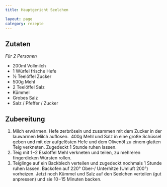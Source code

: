 ```yaml
---
title: Hauptgericht Seelchen

layout: page
category: rezepte
---
```


Zutaten
-------
*Für 2 Personen*

- 200ml Vollmilch
- 1 Würfel frische Hefe
- ½ Teelöffel Zucker
- 500g Mehl 
- 2 Teelöffel Salz
- Kümmel
- Grobes Salz
- Salz / Pfeffer / Zucker

Zubereitung
-----------

1. Milch erwärmen. Hefe zerbröseln und zusammen mit dem Zucker in der lauwarmen Milch auflösen.  400g Mehl und Salz in eine große Schüssel geben und mit der aufgelösten Hefe und dem Olivenöl zu einem glatten Teig verkneten. Zugedeckt 1 Stunde ruhen lassen.
2. Teig mit 1−2 Esslöffel Mehl verkneten und teilen, zu mehreren fingerdicken Würsten rollen.
3. Teiglinge auf ein Backblech verteilen und zugedeckt nochmals 1 Stunde ruhen lassen. Backofen auf 220° Ober-/ Unterhitze (Umluft 200°) vorheizen. Jetzt noch Kümmel und Salz auf den Seelchen verteilen (gut anpressen) und sie 10−15 Minuten backen.